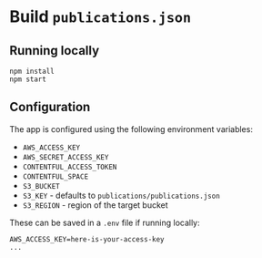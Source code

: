 # Build `publications.json`

## Running locally

```
npm install
npm start
```

## Configuration

The app is configured using the following environment variables:

- `AWS_ACCESS_KEY`
- `AWS_SECRET_ACCESS_KEY`
- `CONTENTFUL_ACCESS_TOKEN`
- `CONTENTFUL_SPACE`
- `S3_BUCKET`
- `S3_KEY` - defaults to `publications/publications.json`
- `S3_REGION` - region of the target bucket

These can be saved in a `.env` file if running locally:

```
AWS_ACCESS_KEY=here-is-your-access-key
...
```
